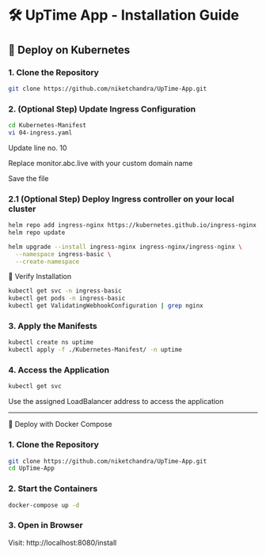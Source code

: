 # 🛠️ UpTime App - Installation Guide

## 🚀 Deploy on Kubernetes

### 1. Clone the Repository

```bash
git clone https://github.com/niketchandra/UpTime-App.git

```
###  2. (Optional Step) Update Ingress Configuration
```bash
cd Kubernetes-Manifest
vi 04-ingress.yaml
```

Update line no. 10

Replace monitor.abc.live with your custom domain name

Save the file

###  2.1 (Optional Step) Deploy Ingress controller on your local cluster

```bash
helm repo add ingress-nginx https://kubernetes.github.io/ingress-nginx
helm repo update

helm upgrade --install ingress-nginx ingress-nginx/ingress-nginx \
  --namespace ingress-basic \
  --create-namespace
```
🧪 Verify Installation
```bash
kubectl get svc -n ingress-basic
kubectl get pods -n ingress-basic
kubectl get ValidatingWebhookConfiguration | grep nginx
```

### 3. Apply the Manifests

```bash
kubectl create ns uptime
kubectl apply -f ./Kubernetes-Manifest/ -n uptime
```

### 4. Access the Application

```bash
kubectl get svc
```

Use the assigned LoadBalancer address to access the application

--------------------------------------------------------------------

🐳 Deploy with Docker Compose
### 1. Clone the Repository

```bash
git clone https://github.com/niketchandra/UpTime-App.git
cd UpTime-App
```

### 2. Start the Containers

```bash
docker-compose up -d
```
### 3. Open in Browser
Visit: http://localhost:8080/install

